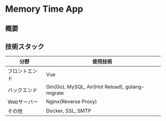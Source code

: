 # Memory Time App

## 概要


## 技術スタック
| 分野 | 使用技術 |
| ---- | ---- |
| フロントエンド | Vue |
| バックエンド | Gin(Go), MySQL, Air(Hot Reload), golang-migrate |
| Webサーバー | Nginx(Reverse Proxy) |
| その他 | Docker, SSL, SMTP |